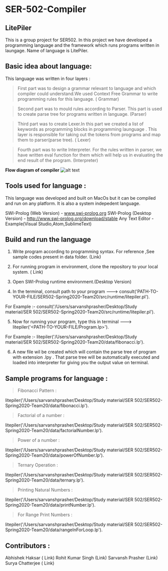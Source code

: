 # SER-502-Compiler
## LitePiler
This is a group project for SER502. In this project we have developed a programming language and the framework which runs programs written in laungage. Name of language is LitePiler.

## Basic idea about language:

This language was written in four layers : 

> First part was to design a grammar relevant to language and which compiler could understand.We used Context Free Grammar to write programming rules for this language. ( Grammar)

> Second part was to mould rules according to Parser. This part is used to create parse tree for programs written in  language. (Parser)

> Third part was to create Lexer.In this part we created a list of keywords as programming blocks in programming launguage . This layer is responsible for taking out the tokens from programs and map them to parser(parse tree). ( Lexer)

> Fourth part was to write Interpreter. For the rules written in parser, we have written eval function for them which will help us in evaluating the end result of the program. (Interpreter)

**Flow diagram of compiler**
![alt text](https://github.com/sarvanshprasher/SER502-Spring2020-Team20/blob/master/Flow%20Diagram.jpg)


## Tools used for language : 

This language was developed and built on MacOs but it can be compiled and run on any platform. It is also a system indepedent language.

SWI-Prolog (Web Version) - www.swi-prolog.org
SWI-Prolog (Desktop Version) - http://www.swi-prolog.org/download/stable
Any Text Editor - Example(Visual Studio,Atom,SublimeText)

## Build and run the language

1. Write program according to programming syntax. For reference ,See sample codes present in data folder. (Link)

2. For running program in environment, clone the repository to your local system. ( Link)

3. Open SWI-Prolog runtime environment.(Desktop Version)

4. In the terminal, consult path to your program ---> consult('PATH-TO-YOUR-FILE/SER502-Spring2020-Team20/src/runtime/litepiler.pl'). 

For Example :-
consult('/Users/sarvanshprasher/Desktop/Study material/SER 502/SER502-Spring2020-Team20/src/runtime/litepiler.pl'). 

5. Now for running your program, type this in terminal --->  litepiler('<PATH-TO-YOUR-FILE/Program.lp>').

For Example :- 
litepiler('/Users/sarvanshprasher/Desktop/Study material/SER 502/SER502-Spring2020-Team20/data/fibonacci.lp').

6. A new file wil be created which will contain the parse tree of program with extension .lpy . That parse tree will be automatically executed and loaded into interpreter for giving you the output value on terminal.



## Sample programs for language :


> Fibonacci Pattern :

litepiler('/Users/sarvanshprasher/Desktop/Study material/SER 502/SER502-Spring2020-Team20/data/fibonacci.lp').


> Factorial of a number : 

litepiler('/Users/sarvanshprasher/Desktop/Study material/SER 502/SER502-Spring2020-Team20/data/factorialNumber.lp').


> Power of a number : 

litepiler('/Users/sarvanshprasher/Desktop/Study material/SER 502/SER502-Spring2020-Team20/data/powerOfNumber.lp').


> Ternary Operation : 

 litepiler('/Users/sarvanshprasher/Desktop/Study material/SER 502/SER502-Spring2020-Team20/data/ternary.lp').


> Printing Natural Numbers : 

litepiler('/Users/sarvanshprasher/Desktop/Study material/SER 502/SER502-Spring2020-Team20/data/printNumber.lp').


> For Range Print Numbers : 

litepiler('/Users/sarvanshprasher/Desktop/Study material/SER 502/SER502-Spring2020-Team20/data/rangeInForLoop.lp').



## Contributors :

Abhishek Haksar ( Link)
Rohit Kumar Singh (Link)
Sarvansh Prasher (Link)
Surya Chatterjee ( Link)

